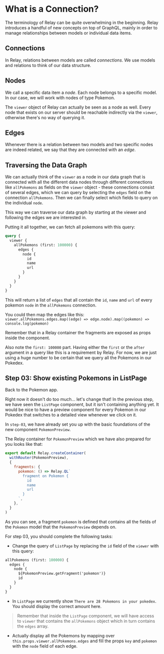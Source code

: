 # What is a Connection?

The terminology of Relay can be quite overwhelming in the beginning. Relay introduces a handful of new concepts on top of GraphQL, mainly in order to manage relationships between models or individual data items.

## Connections

In Relay, relations between models are called *connections*. We use models and relations to think of our data structure.

## Nodes

We call a specific data item a *node*. Each node belongs to a specific model. In our case, we will work with nodes of type Pokemon.

The `viewer` object of Relay can actually be seen as a node as well. Every node that exists on our server should be reachable indirectly via the `viewer`, otherwise there's no way of querying it.

## Edges

Whenever there is a relation between two models and two specific nodes are indeed related, we say that they are connected with an *edge*.

## Traversing the Data Graph

We can actually think of the `viewer` as a node in our data graph that is connected with all the different data nodes through different connections like `allPokemons` as fields on the `viewer` object - these connections consist of several edges, which we can query by selecting the `edges` field on the connection `allPokemons`. Then we can finally select which fields to query on the individual `node`.

This way we can traverse our data graph by starting at the viewer and following the edges we are interested in.

Putting it all together, we can fetch all pokemons with this query:

```graphql
query {
  viewer {
    allPokemons (first: 100000) {
      edges {
        node {
          id
          name
          url
        }
      }
    }
  }
}
```

This will return a list of `edges` that all contain the `id`, `name` and `url` of every pokemon `node` in the `allPokemons` connection.

You could then map the edges like this:
`viewer.allPokemons.edges.map((edge) => edge.node).map((pokemon) => console.log(pokemon)`

Remember that in a Relay container the fragments are exposed as props inside the component.

Also note the `first: 100000` part. Having either the `first` or the `after` argument in a query like this is a requirement by Relay. For now, we are just using a huge number to be certain that we query all the Pokemons in our Pokedex.

## Step 03: Show existing Pokemons in ListPage

Back to the Pokemon app.

Right now it doesn't do too much... let's change that!
In the previous step, we have seen the `ListPage` component, but it isn't containing anything yet. It would be nice to have a preview component for every Pokemon in our Pokedex that switches to a detailed view whenever we click on it.

In `step-03`, we have already set you up with the basic foundations of the new component `PokemonPreview`.

The Relay container for `PokemonPreview` which we have also prepared for you looks like that:

```javascript
export default Relay.createContainer(
  withRouter(PokemonPreview),
  {
    fragments: {
      pokemon: () => Relay.QL`
        fragment on Pokemon {
          id
          name
          url
        }
      `,
    },
  }
)
```

As you can see, a fragment `pokemon` is defined that contains all the fields of the `Pokemon` model that the `PokemonPreview` depends on.


For step 03, you should complete the following tasks:

* Change the query of `ListPage` by replacing the `id` field of the `viewer` with this query:

```graphql
allPokemons (first: 100000) {
  edges {
    node {
      ${PokemonPreview.getFragment('pokemon')}
      id
    }
  }
}
```

* In `ListPage` we currently show `There are 28 Pokemons in your pokedex`. You should display the correct amount here.

> Remember that inside the `ListPage` component, we will have access to `viewer` that contains the `allPokemons` object which in turn contains the `edges` array.

* Actually display all the Pokemons by mapping over `this.props.viewer.allPokemons.edges` and fill the props `key` and `pokemon` with the `node` field of each edge.
